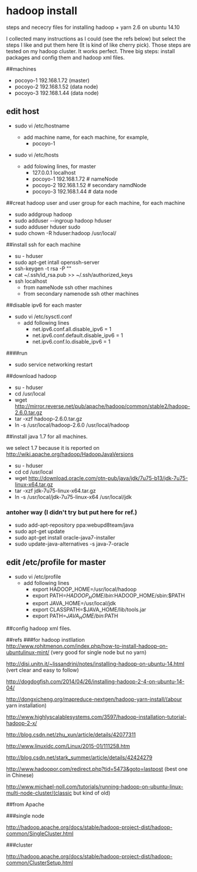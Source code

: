 # hadoop install
steps and nececry files for installing hadoop + yarn 2.6 on ubuntu 14.10

I collected many instructions as I could (see the refs below) but select the steps I like and put them here (It is kind of like cherry pick). Those steps are tested on my hadoop cluster. It works perfect.
Three big steps: install packages and config them and hadoop xml files.

##machines
* pocoyo-1 192.168.1.72 (master)
* pocoyo-2 192.168.1.52 (data node)
* pocoyo-3 192.168.1.44 (data node)

## edit host
* sudo vi /etc/hostname
  - add machine name, for each machine, for example,
    - pocoyo-1

* sudo vi /etc/hosts
  - add folowing lines, for  master
    - 127.0.0.1 localhost
    - pocoyo-1 192.168.1.72 # nameNode
    - pocoyo-2 192.168.1.52 # secondary namdNode
    - pocoyo-3 192.168.1.44 # data node

##creat hadoop user and user group for each machine, for each machine
* sudo addgroup hadoop
* sudo adduser --ingroup hadoop hduser
* sudo adduser hduser sudo
* sudo chown -R hduser:hadoop /usr/local/

##install ssh for each machine
 
* su - hduser
* sudo apt-get intall openssh-server 
* ssh-keygen -t rsa -P ""
* cat ~/.ssh/id_rsa.pub >> ~/.ssh/authorized_keys
* ssh localhost
  * from nameNode ssh other machines
  * from secondary namenode ssh other machines
  
##disable ipv6 for each master

* sudo vi /etc/sysctl.conf
  * add following lines
    - net.ipv6.conf.all.disable_ipv6 = 1
    - net.ipv6.conf.default.disable_ipv6 = 1
    - net.ipv6.conf.lo.disable_ipv6 = 1

####run
* sudo service networking restart 

##download hadoop
* su - hduser
* cd /usr/local
* wget http://mirror.reverse.net/pub/apache/hadoop/common/stable2/hadoop-2.6.0.tar.gz 
* tar -xzf hadoop-2.6.0.tar.gz
* ln -s /usr/local/hadoop-2.6.0 /usr/local/hadoop

##install java 1.7 for all machines. 

we select 1.7 because it is reported on http://wiki.apache.org/hadoop/HadoopJavaVersions

* su - hduser
* cd cd /usr/local
* wget http://download.oracle.com/otn-pub/java/jdk/7u75-b13/jdk-7u75-linux-x64.tar.gz
* tar -xzf jdk-7u75-linux-x64.tar.gz
* ln -s /usr/local/jdk-7u75-linux-x64 /usr/local/jdk

### antoher way (I didn't try but put here for ref.)

* sudo add-apt-repository ppa:webupd8team/java
* sudo apt-get update
* sudo apt-get install oracle-java7-installer
* sudo update-java-alternatives -s java-7-oracle

## edit /etc/profile for master

* sudo vi /etc/profile
  * add following lines
    * export HADOOP_HOME=/usr/local/hadoop
    * export PATH=$HADOOP_HOME/bin:$HADOOP_HOME/sbin:$PATH
    * export JAVA_HOME=/usr/local/jdk
    * export CLASSPATH=$JAVA_HOME/lib/tools.jar
    * export PATH=$JAVA_HOME/bin:$PATH

##config hadoop xml files.

##refs
###for hadoop instllation
http://www.rohitmenon.com/index.php/how-to-install-hadoop-on-ubuntulinux-mint/ (very good for single node but no yarn)

http://disi.unitn.it/~lissandrini/notes/installing-hadoop-on-ubuntu-14.html (vert clear and easy to follow)

http://dogdogfish.com/2014/04/26/installing-hadoop-2-4-on-ubuntu-14-04/

http://dongxicheng.org/mapreduce-nextgen/hadoop-yarn-install/(abour yarn installation)

http://www.highlyscalablesystems.com/3597/hadoop-installation-tutorial-hadoop-2-x/

http://blog.csdn.net/zhu_xun/article/details/42077311

http://www.linuxidc.com/Linux/2015-01/111258.htm

http://blog.csdn.net/stark_summer/article/details/42424279

http://www.hadoopor.com/redirect.php?tid=5473&goto=lastpost (best one in Chinese)

http://www.michael-noll.com/tutorials/running-hadoop-on-ubuntu-linux-multi-node-cluster/(classic but kind of old)

##from Apache

###single node

http://hadoop.apache.org/docs/stable/hadoop-project-dist/hadoop-common/SingleCluster.html

###cluster

http://hadoop.apache.org/docs/stable/hadoop-project-dist/hadoop-common/ClusterSetup.html



